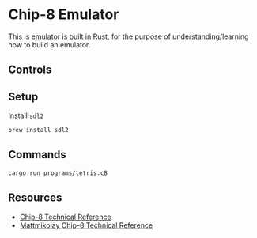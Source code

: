 # Chip-8 Emulator

This is emulator is built in Rust, for the purpose of understanding/learning how to build an emulator. 

## Controls

## Setup
Install `sdl2`
```bash
brew install sdl2
```

## Commands
```bash
cargo run programs/tetris.c8
```

## Resources
- [Chip-8 Technical Reference](http://devernay.free.fr/hacks/chip8/C8TECH10.HTM)
- [Mattmikolay Chip-8 Technical Reference](https://github.com/mattmikolay/chip-8/wiki/CHIP%E2%80%908-Technical-Reference)
